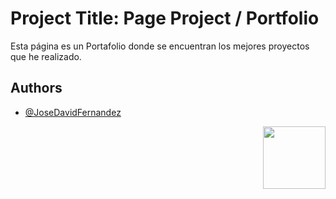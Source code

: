 # Project Title: Page Project / Portfolio
Esta página es un Portafolio donde se encuentran los mejores proyectos que he realizado.

## Authors
- [@JoseDavidFernandez](https://github.com/JoseDavidFernandez)
<!-- ##LOGO -->
<p align="right"> <img width="100" height="100" src="https://user-images.githubusercontent.com/107296373/224087171-4a4f1718-9c62-44a7-8dc6-c922071c4f4b.png"> </p>
